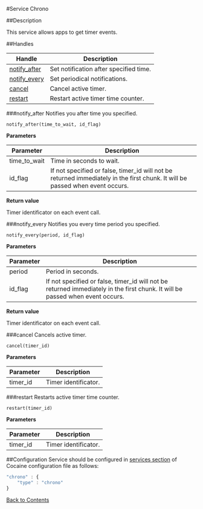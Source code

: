 #Service Chrono

##Description

This service allows apps to get timer events.

##Handles

|**Handle**|**Description**|
|----------|---------------|
|[notify_after](#notify_after)|Set notification after specified time.|
|[notify_every](#notify_every)|Set periodical notifications.|
|[cancel](#cancel)|Cancel active timer.|
|[restart](#restart)|Restart active timer time counter.|

###notify_after
Notifies you after time you specified.

```
notify_after(time_to_wait, id_flag)
```

**Parameters**

|**Parameter**|**Description**|
|-------------|---------------|
|time_to_wait|Time in seconds to wait.|
|id_flag|If not specified or false, timer_id will not be returned immediately in the first chunk. It will be passed when event occurs.|

**Return value**

Timer identificator on each event call.

###notify_every
Notifies you every time period you specified.

```
notify_every(period, id_flag)
```

**Parameters**

|**Parameter**|**Description**|
|-------------|---------------|
|period|Period in seconds.|
|id_flag|If not specified or false, timer_id will not be returned immediately in the first chunk. It will be passed when event occurs.|

**Return value**

Timer identificator on each event call.

###cancel
Cancels active timer.

```
cancel(timer_id)
```

**Parameters**

|**Parameter**|**Description**|
|-------------|---------------|
|timer_id|Timer identificator.|

###restart
Restarts active timer time counter.

```
restart(timer_id)
```

**Parameters**

|**Parameter**|**Description**|
|-------------|---------------|
|timer_id|Timer identificator.|

##Configuration
Service should be configured in [services section](../maintenance_server_configuration.md#services) of Cocaine configuration file as follows:

```javascript
"chrono" : {
	"type" : "chrono"
}
```

[Back to Contents](../contents.md)
